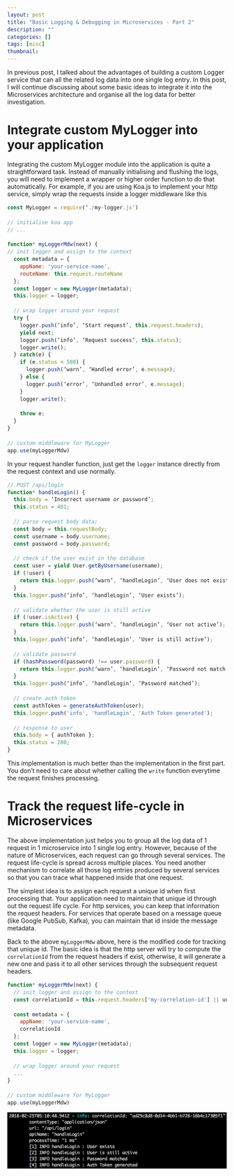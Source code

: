 ```yaml
---
layout: post
title: "Basic Logging & Debugging in Microservices - Part 2"
description: ""
categories: []
tags: [misc]
thumbnail: 
---
```


In previous post, I talked about the advantages of building a custom Logger service that can all the related log data into one single log entry. In this post, I will continue discussing about some basic ideas to integrate it into the Microservices architecture and organise all the log data for better investigation.

# Integrate custom MyLogger into your application

Integrating the custom MyLogger module into the application is quite a straightforward task. Instead of manually initialising and flushing the logs, you will need to implement a wrapper or higher order function to do that automatically. For example, if you are using Koa.js to implement your http service, simply wrap the requests inside a logger middleware like this

```js
const MyLogger = require(‘./my-logger.js’)

// initialise koa app
// ...

function* myLoggerMdw(next) {
// init logger and assign to the context
  const metadata = {
    appName: 'your-service-name',
    routeName: this.request.routeName
  };
  const logger = new MyLogger(metadata);
  this.logger = logger;
  
  // wrap logger around your request
  try {
    logger.push(‘info’, ‘Start request’, this.request.headers);
    yield next;
    logger.push(‘info’, ‘Request success’, this.status);
    logger.write();
  } catch(e) {
    if (e.status < 500) {
      logger.push(‘warn’, ‘Handled error’, e.message);
    } else {
      logger.push(‘error’, ‘Unhandled error’, e.message);
    }
    logger.write();

    throw e;
  }
}

// custom middleware for MyLogger
app.use(myLoggerMdw)
```

In your request handler function, just get the `logger` instance directly from the request context and use normally.

```js
// POST /api/login
function* handleLogin() {
  this.body = ‘Incorrect username or password’;
  this.status = 401;

  // parse request body data;
  const body = this.requestBody;
  const username = body.username;
  const password = body.password;

  // check if the user exist in the database
  const user = yield User.getByUsername(username);
  if (!user) {
    return this.logger.push(‘warn’, ‘handleLogin’, ‘User does not exist’);
  }
  this.logger.push(‘info’, ‘handleLogin’, ‘User exists’);

  // validate whether the user is still active
  if (!user.isActive) {
    return this.logger.push(‘warn’, ‘handleLogin’, ‘User not active’);
  }
  this.logger.push(‘info’, ‘handleLogin’, ‘User is still active’);

  // validate password
  if (hashPassword(password) !== user.password) {
    return this.logger.push(‘warn’, ‘handleLogin’, ‘Password not match’);
  }
  this.logger.push(‘info’, ‘handleLogin’, ‘Password matched’);

  // create auth token
  const authToken = generateAuthToken(user);
  this.logger.push('info', 'handleLogin', 'Auth Token generated');

  // response to user
  this.body = { authToken };
  this.status = 200;
}
```

This implementation is much better than the implementation in the first part. You don’t need to care about whether calling the `write` function everytime the request finishes processing.

# Track the request life-cycle in Microservices

The above implementation just helps you to group all the log data of 1 request in 1 microservice into 1 single log entry. However, because of the nature of Microservices, each request can go through several services. The request life-cycle is spread across multiple places. You need another mechanism to correlate all those log entries produced by several services so that you can trace what happened inside that one request.

The simplest idea is to assign each request a unique id when first processing that. Your application need to maintain that unique id through out the request life cycle. For http services, you can keep that information the request headers. For services that operate based on a message queue (like Google PubSub, Kafka), you can maintain that id inside the message metadata.

Back to the above `myLoggerMdw` above, here is the modified code for tracking that unique id. The basic idea is that the http server will try to compute the `correlationId` from the request headers if exist, otherwise, it will generate a new one and pass it to all other services through the subsequent request headers.

```js
function* myLoggerMdw(next) {
  // init logger and assign to the context
  const correlationId = this.request.headers['my-correlation-id'] || uuid.v4();
  
  const metadata = {
    appName: 'your-service-name',
    correlationId
  };
  const logger = new MyLogger(metadata);
  this.logger = logger;
  
  // wrap logger around your request
  ...
}

// custom middleware for MyLogger
app.use(myLoggerMdw)
```

![with correlationId](/files/2018-02-22-basic-logging-monitoring-in-microservices-1/success-log.png)

# 